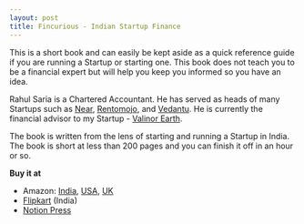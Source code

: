 ```yaml
---
layout: post
title: Fincurious - Indian Startup Finance
---
```


This is a short book and can easily be kept aside as a quick reference guide if you are running a Startup or starting one. This book does not teach you to be a financial expert but will help you keep you informed so you have an idea.

Rahul Saria is a Chartered Accountant. He has served as heads of many Startups such as <a href="https://near.co/">Near</a>, <a href="https://www.rentomojo.com/">Rentomojo</a>, and <a href="https://www.vedantu.com/">Vedantu</a>. He is currently the financial advisor to my Startup - <a href="https://valinor.earth">Valinor Earth</a>.

The book is written from the lens of starting and running a Startup in India. The book is short at less than 200 pages and you can finish it off in an hour or so.

__Buy it at__

- Amazon: <a href="https://www.amazon.in/dp/1648999891">India</a>, <a href="https://www.amazon.co.uk/dp/1648999891">USA</a>, <a href="https://www.amazon.co.uk/dp/1648999891">UK</a>
- <a href="https://www.flipkart.com/fincurious-startup-finance/p/itm111e8d3dac0b6">Flipkart</a> (India)
- <a href="https://notionpress.com/read/fincurious">Notion Press</a>
